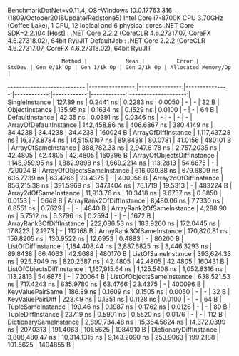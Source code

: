 
BenchmarkDotNet=v0.11.4, OS=Windows 10.0.17763.316 (1809/October2018Update/Redstone5)
Intel Core i7-8700K CPU 3.70GHz (Coffee Lake), 1 CPU, 12 logical and 6 physical cores
.NET Core SDK=2.2.104
  [Host]     : .NET Core 2.2.2 (CoreCLR 4.6.27317.07, CoreFX 4.6.27318.02), 64bit RyuJIT
  DefaultJob : .NET Core 2.2.2 (CoreCLR 4.6.27317.07, CoreFX 4.6.27318.02), 64bit RyuJIT


                     Method |            Mean |          Error |         StdDev | Gen 0/1k Op | Gen 1/1k Op | Gen 2/1k Op | Allocated Memory/Op |
--------------------------- |----------------:|---------------:|---------------:|------------:|------------:|------------:|--------------------:|
             SingleInstance |       127.89 ns |      0.2441 ns |      0.2283 ns |      0.0050 |           - |           - |                32 B |
             ObjectInstance |       135.95 ns |      0.1634 ns |      0.1529 ns |      0.0100 |           - |           - |                64 B |
            DefaultInstance |        42.35 ns |      0.0391 ns |      0.0346 ns |           - |           - |           - |                   - |
     ArrayOfDefaultInstance |   142,458.86 ns |    406.6867 ns |    380.4149 ns |     34.4238 |     34.4238 |     34.4238 |            160024 B |
        ArrayOfDiffInstance | 1,117,437.28 ns | 16,373.8784 ns | 14,515.0167 ns |     89.8438 |     80.0781 |     41.0156 |            480101 B |
        ArrayOfSameInstance |   388,782.33 ns |  2,947.6178 ns |  2,757.2035 ns |     42.4805 |     42.4805 |     42.4805 |            160396 B |
 ArrayOfObjectsDiffInstance | 1,148,959.95 ns |  1,882.9898 ns |  1,669.2214 ns |    113.2813 |     54.6875 |           - |            720024 B |
 ArrayOfObjectsSameInstance |   616,039.88 ns |    679.6809 ns |    635.7739 ns |     63.4766 |     23.4375 |           - |            400056 B |
      Array2dOfDiffInstance |   856,215.38 ns |    391.5969 ns |    347.1404 ns |     76.1719 |     19.5313 |           - |            483224 B |
      Array2dOfSameInstance |    11,913.76 ns |     10.3418 ns |      9.6737 ns |      0.8850 |      0.0153 |           - |              5648 B |
   ArrayRank2OfDiffInstance |     8,480.06 ns |      7.7330 ns |      6.8551 ns |      0.7629 |           - |           - |              4840 B |
   ArrayRank2OfSameInstance |     4,288.90 ns |      5.7512 ns |      5.3796 ns |      0.2594 |           - |           - |              1672 B |
   ArrayRank3OfDiffInstance |   222,086.53 ns |    183.9260 ns |    172.0445 ns |     17.8223 |      2.1973 |           - |            112168 B |
   ArrayRank3OfSameInstance |   170,820.81 ns |    156.8205 ns |    130.9522 ns |     12.6953 |      0.4883 |           - |             80200 B |
         ListOfDiffInstance | 1,184,408.44 ns |  3,887.6825 ns |  3,446.3293 ns |     89.8438 |     66.4063 |     42.9688 |            480170 B |
         ListOfSameInstance |   393,624.33 ns |    925.3049 ns |    820.2587 ns |     42.4805 |     42.4805 |     42.4805 |            160431 B |
  ListOfObjectsDiffInstance | 1,167,915.64 ns |  1,125.5408 ns |  1,052.8316 ns |    113.2813 |     54.6875 |           - |            720064 B |
  ListOfObjectsSameInstance |   638,521.53 ns |    717.4243 ns |    635.9780 ns |     63.4766 |     23.4375 |           - |            400096 B |
           KeyValuePairSame |       186.89 ns |      0.1609 ns |      0.1505 ns |      0.0050 |           - |           - |                32 B |
           KeyValuePairDiff |       223.49 ns |      0.1351 ns |      0.1128 ns |      0.0100 |           - |           - |                64 B |
          TupleSameInstance |       199.46 ns |      0.1987 ns |      0.1762 ns |      0.0126 |           - |           - |                80 B |
          TupleDiffInstance |       237.19 ns |      0.5901 ns |      0.5520 ns |      0.0176 |           - |           - |               112 B |
     DictionarySameInstance | 2,899,734.48 ns | 15,364.5824 ns | 14,372.0399 ns |    207.0313 |    191.4063 |    101.5625 |           1084910 B |
     DictionaryDiffInstance | 3,808,480.47 ns | 10,314.1315 ns |  9,143.2090 ns |    253.9063 |    199.2188 |    101.5625 |           1404855 B |
